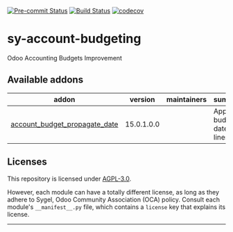 
<!-- /!\ Non OCA Context : Set here the badge of your runbot / runboat instance. -->
[![Pre-commit Status](https://github.com/sygel-technology/sy-account-budgeting/actions/workflows/pre-commit.yml/badge.svg?branch=15.0)](https://github.com/sygel-technology/sy-account-budgeting/actions/workflows/pre-commit.yml?query=branch%3A15.0)
[![Build Status](https://github.com/sygel-technology/sy-account-budgeting/actions/workflows/test.yml/badge.svg?branch=15.0)](https://github.com/sygel-technology/sy-account-budgeting/actions/workflows/test.yml?query=branch%3A15.0)
[![codecov](https://codecov.io/gh/sygel-technology/sy-account-budgeting/branch/15.0/graph/badge.svg)](https://codecov.io/gh/sygel-technology/sy-account-budgeting)
<!-- /!\ Non OCA Context : Set here the badge of your translation instance. -->

<!-- /!\ do not modify above this line -->

# sy-account-budgeting

Odoo Accounting Budgets Improvement

<!-- /!\ do not modify below this line -->

<!-- prettier-ignore-start -->

[//]: # (addons)

Available addons
----------------
addon | version | maintainers | summary
--- | --- | --- | ---
[account_budget_propagate_date](account_budget_propagate_date/) | 15.0.1.0.0 |  | Apply the budget dates to lines.

[//]: # (end addons)

<!-- prettier-ignore-end -->

## Licenses

This repository is licensed under [AGPL-3.0](LICENSE).

However, each module can have a totally different license, as long as they adhere to Sygel, Odoo Community Association (OCA)
policy. Consult each module's `__manifest__.py` file, which contains a `license` key
that explains its license.

----
<!-- /!\ Non OCA Context : Set here the full description of your organization. -->
